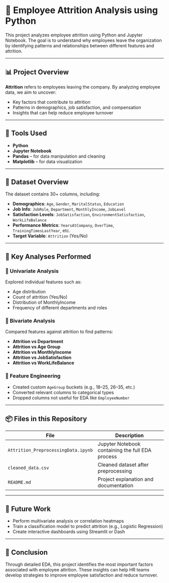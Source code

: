 # 💼 Employee Attrition Analysis using Python

This project analyzes employee attrition using Python and Jupyter Notebook. The goal is to understand why employees leave the organization by identifying patterns and relationships between different features and attrition.

---

## 📊 Project Overview

**Attrition** refers to employees leaving the company. By analyzing employee data, we aim to uncover:
- Key factors that contribute to attrition
- Patterns in demographics, job satisfaction, and compensation
- Insights that can help reduce employee turnover

---

## 🧰 Tools Used

- **Python**
- **Jupyter Notebook**
- **Pandas** – for data manipulation and cleaning
- **Matplotlib** – for data visualization

---

## 📂 Dataset Overview

The dataset contains 30+ columns, including:

- **Demographics**: `Age`, `Gender`, `MaritalStatus`, `Education`
- **Job Info**: `JobRole`, `Department`, `MonthlyIncome`, `JobLevel`
- **Satisfaction Levels**: `JobSatisfaction`, `EnvironmentSatisfaction`, `WorkLifeBalance`
- **Performance Metrics**: `YearsAtCompany`, `OverTime`, `TrainingTimesLastYear`, etc.
- **Target Variable**: `Attrition` (Yes/No)

---

## 📌 Key Analyses Performed

### 🔹 Univariate Analysis
Explored individual features such as:
- Age distribution
- Count of attrition (Yes/No)
- Distribution of MonthlyIncome
- Frequency of different departments and roles

### 🔹 Bivariate Analysis
Compared features against attrition to find patterns:
- **Attrition vs Department**
- **Attrition vs Age Group**
- **Attrition vs MonthlyIncome**
- **Attrition vs JobSatisfaction**
- **Attrition vs WorkLifeBalance**

### 🔹 Feature Engineering
- Created custom `AgeGroup` buckets (e.g., 18–25, 26–35, etc.)
- Converted relevant columns to categorical types
- Dropped columns not useful for EDA like `EmployeeNumber`

---

## 📦 Files in this Repository

| File                      | Description                                      |
|---------------------------|--------------------------------------------------|
| `Attrition_PreprocessingData.ipynb`| Jupyter Notebook containing the full EDA process |
| `cleaned_data.csv`          | Cleaned dataset after preprocessing              |
| `README.md`               | Project explanation and documentation            |

---

## 🚀 Future Work

- Perform multivariate analysis or correlation heatmaps
- Train a classification model to predict attrition (e.g., Logistic Regression)
- Create interactive dashboards using Streamlit or Dash

---

## 🧠 Conclusion

Through detailed EDA, this project identifies the most important factors associated with employee attrition. These insights can help HR teams develop strategies to improve employee satisfaction and reduce turnover.

